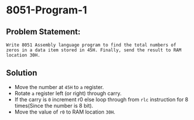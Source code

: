 # 8051-Program-1

## Problem Statement:
    Write 8051 Assembly language program to find the total numbers of zeros in a data item stored in 45H. Finally, send the result to RAM location 30H.

## Solution
* Move the number at `45H` to `a` register.
* Rotate `a` register left (or right) through carry.
* If the carry is `0` increment r0 else loop through from `rlc` instruction for 8 times(Since the number is 8 bit).
* Move the value of `r0` to RAM location `30H`.